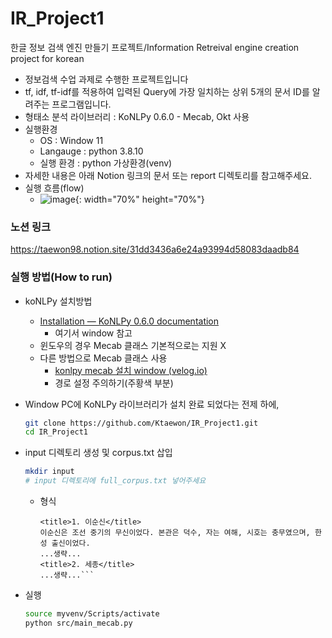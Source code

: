 # IR_Project1
한글 정보 검색 엔진 만들기 프로젝트/Information Retreival engine creation project for korean

- 정보검색 수업 과제로 수행한 프로젝트입니다
- tf, idf, tf-idf를 적용하여 입력된 Query에 가장 일치하는 상위 5개의 문서 ID를 알려주는 프로그램입니다.
- 형태소 분석 라이브러리 : KoNLPy 0.6.0 - Mecab, Okt 사용
- 실행환경
    - OS : Window 11
    - Langauge : python 3.8.10
    - 실행 환경 : python 가상환경(venv)
- 자세한 내용은 아래 Notion 링크의 문서 또는 report 디렉토리를 참고해주세요.
- 실행 흐름(flow)
    - ![image](https://user-images.githubusercontent.com/33050476/172857653-97eaf341-02c8-4142-ac27-64103674ed84.png){: width="70%" height="70%"}


### 노션 링크
https://taewon98.notion.site/31dd3436a6e24a93994d58083daadb84

### 실행 방법(How to run)
- koNLPy 설치방법
    - [Installation — KoNLPy 0.6.0 documentation](https://konlpy.org/en/latest/install/)
        - 여기서 window 참고
    - 윈도우의 경우 Mecab 클래스 기본적으로는 지원 X
    - 다른 방법으로 Mecab 클래스 사용
        - [konlpy mecab 설치 window (velog.io)](https://velog.io/@jyong0719/konlpy-mecab-%EC%84%A4%EC%B9%98-window)
        - 경로 설정 주의하기(주황색 부분)
        
- Window PC에 KoNLPy 라이브러리가 설치 완료 되었다는 전제 하에,
    
    ```bash
    git clone https://github.com/Ktaewon/IR_Project1.git
    cd IR_Project1
    ```
- input 디렉토리 생성 및 corpus.txt 삽입
  
    ```bash
    mkdir input
    # input 디렉토리에 full_corpus.txt 넣어주세요
    ```
    - 형식
        ```
        <title>1. 이순신</title> 
        이순신은 조선 중기의 무신이었다. 본관은 덕수, 자는 여해, 시호는 충무였으며, 한성 출신이었다. 
        ...생략...
        <title>2. 세종</title>
        ...생략...```
- 실행
    
    ```bash
    source myvenv/Scripts/activate
    python src/main_mecab.py
    ```
     
